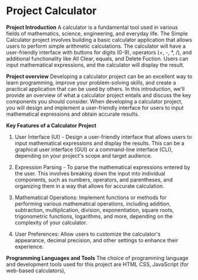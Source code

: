 # Project Calculator

**Project Introduction**
A calculator is a fundamental tool used in various fields of mathematics, science, engineering, and everyday life. The Simple Calculator project involves building a basic calculator application that allows users to perform simple arithmetic calculations. The calculator will have a user-friendly interface with buttons for digits (0-9), operators (+, -, *, /), and additional functionality like All Clear, equals, and Delete Fuction. Users can input mathematical expressions, and the calculator will display the result.

**Project overview**
Developing a calculator project can be an excellent way to learn programming, improve your problem-solving skills, and create a practical application that can be used by others. In this introduction, we'll provide an overview of what a calculator project entails and discuss the key components you should consider. When developing a calculator project, you will design and implement a user-friendly interface for users to input mathematical expressions and obtain accurate results.

**Key Features of a Calculator Project**
1. User Interface (UI) - Design a user-friendly interface that allows users to input mathematical expressions and display the results. This can be a graphical user interface (GUI) or a command-line interface (CLI), depending on your project's scope and target audience.

2. Expression Parsing - To parse the mathematical expressions entered by the user. This involves breaking down the input into individual components, such as numbers, operators, and parentheses, and organizing them in a way that allows for accurate calculation.

3. Mathematical Operations: Implement functions or methods for performing various mathematical operations, including addition, subtraction, multiplication, division, exponentiation, square roots, trigonometric functions, logarithms, and more, depending on the complexity of your calculator.

4. User Preferences: Allow users to customize the calculator's appearance, decimal precision, and other settings to enhance their experience.

**Programming Languages and Tools**
The choice of programming language and development tools used for this project are HTML CSS, JavaScript (for web-based calculators),

